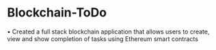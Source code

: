 # Blockchain-ToDo

•	Created a full stack blockchain application that allows users to create, view and show completion of tasks using Ethereum smart contracts
